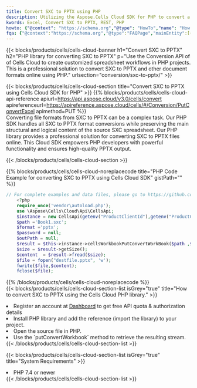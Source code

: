 ```yaml
---
title: Convert SXC to PPTX using PHP 
description: Utilizing the Aspose.Cells Cloud SDK for PHP to convert a SXC format file to a PPTX format file. 
kwords: Excel, Convert SXC to PPTX, REST, PHP
howto: {"@context": "https://schema.org","@type": "HowTo","name": "How to convert SXC to PPTX using the Cells Cloud PHP library.","description": "How to convert SXC to PPTX using the Cells Cloud PHP library.","image": {"@type": "ImageObject"},"url": "/php/conversion/sxc-to-pptx/","step": [{ "@type": "HowToStep","name": "How to convert SXC to PPTX using the Cells Cloud PHP library. step 1", "image": {"@type": "ImageObject",},"url": "/php/conversion/sxc-to-pptx/","text": "Register an account at <a href='https://dashboard.aspose.cloud/'>Dashboard</a> to get free API quota & authorization details",},{ "@type": "HowToStep","name": "How to convert SXC to PPTX using the Cells Cloud PHP library. step 1", "image": {"@type": "ImageObject",},"url": "/php/conversion/sxc-to-pptx/","text": "Install PHP library and add the reference (import the library) to your project.",},{ "@type": "HowToStep","name": "How to convert SXC to PPTX using the Cells Cloud PHP library. step 1", "image": {"@type": "ImageObject",},"url": "/php/conversion/sxc-to-pptx/","text": "Open the source file in PHP.",},{ "@type": "HowToStep","name": "How to convert SXC to PPTX using the Cells Cloud PHP library. step 1", "image": {"@type": "ImageObject",},"url": "/php/conversion/sxc-to-pptx/","text": "Use the `putConvertWorkbook` method to retrieve the resulting stream.",}, ],"supply": {"@type": "HowToSupply","name": "document"},"tool": [{"@type": "HowToTool","name": "phpstorm, Visual Studio Code, Eclipse"},{"@type": "HowToTool","name": "Aspose Cells"}],"totalTime": "PT6M"}
fqa: {"@context":"https://schema.org","@type":"FAQPage","mainEntity":[{"@type":"Question","name":"Why convert file formats in C# using REST API?","acceptedAnswer":{"@type":"Answer","text":"Documents are encoded in many ways, and some files may be incompatible with the software you use. To open and read such files, just convert them to appropriate file formats.<br/><ol><li>Install .NET SDK and add the reference (import the library) to your project.</li><li>Open the source file in C# using REST API.</li><li>Call the PutConvertWorkbookRequest() method, passing an output filename with required extension.</li><li>Get the result of conversion as a separate file.</li></ol>"}},{"@type":"Question","name":"What file formats can I convert with your C# library?","acceptedAnswer":{"@type":"Answer","text":"We support a variety of file formats for conversion using .NET library, including XLSX, Excel, xls , PDF, CSV, HTML, Markdown, XML, PNG, JPG, TIFF, Json, TXT and many more."}},{"@type":"Question","name":"What is the maximum allowed file size for conversion using this .NET library?","acceptedAnswer":{"@type":"Answer","text":"There are no file size limits for format conversions using .NET library."}}]}
---
```



{{< blocks/products/cells/cells-cloud-banner h1="Convert SXC to PPTX" h2="PHP library for converting SXC to PPTX" p="Use the Conversion API of of Cells Cloud to create customized spreadsheet workflows in PHP projects. This is a professional solution to convert SXC to PPTX and other document formats online using PHP." urlsection="conversion/sxc-to-pptx/" >}}

{{< blocks/products/cells/cells-cloud-section  title="Convert SXC to PPTX using Cells Cloud SDK for PHP" >}}
{{% blocks/products/cells/cells-cloud-api-reference  apiurl=https://api.aspose.cloud/v3.0/cells/convert  apireferenceurl=https://apireference.aspose.cloud/cells/#/Conversion/PutConvertExcel  apimethod=PUT %}}
<br/>
Converting file formats from SXC to PPTX can be a complex task. Our PHP SDK handles all SXC to PPTX format conversions while preserving the main structural and logical content of the source SXC spreadsheet. Our PHP library provides a professional solution for converting SXC to PPTX files online. This Cloud SDK empowers PHP developers with powerful functionality and ensures high-quality PPTX output.

{{< /blocks/products/cells/cells-cloud-section >}}

{{% blocks/products/cells/cells-cloud-noreplacecode title="PHP Code Example for converting SXC to PPTX using Cells Cloud SDK" gistPath="" %}}
 
```php
// For complete examples and data files, please go to https://github.com/aspose-cells-cloud/aspose-cells-cloud-php/
    <?php
    require_once('vendor\autoload.php');
    use \Aspose\Cells\Cloud\Api\CellsApi;
    $instance = new CellsApi(getenv("ProductClientId"),getenv("ProductClientSecret"));
    $path ='Book1.sxc';    
    $format ='pptx';
    $password = null;
    $outPath = null;      
    $result = $this->instance->cellsWorkbookPutConvertWorkBook($path ,$format, $password,  $outPath);
    $size = $result->getSize();
    $content  = $result->fread($size);
    $file = fopen("destfile.pptx", 'w');
    fwrite($file,$content);
    fclose($file);
```
 
{{% /blocks/products/cells/cells-cloud-noreplacecode  %}}
<br/>
{{< blocks/products/cells/cells-cloud-section-list isGrey="true"  title="How to convert SXC to PPTX using the Cells Cloud PHP library." >}}
<li>Register an account at <a href="https://dashboard.aspose.cloud/">Dashboard</a> to get free API quota & authorization details</li>
<li>Install PHP library and add the reference (import the library) to your project.</li>
<li>Open the source file in PHP.</li>
<li>Use the `putConvertWorkbook` method to retrieve the resulting stream.</li>
{{< /blocks/products/cells/cells-cloud-section-list >}}

{{< blocks/products/cells/cells-cloud-section-list isGrey="true"  title="System Requirements" >}}
<li>PHP 7.4 or newer</li>
{{< /blocks/products/cells/cells-cloud-section-list >}}

